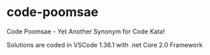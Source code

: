 # code-poomsae
Code Poomsae - Yet Another Synonym for Code Kata!

Solutions are coded in VSCode 1.36.1 with .net Core 2.0 Framework

